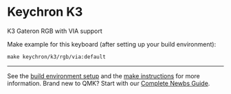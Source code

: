 # Keychron K3

K3 Gateron RGB with VIA support

Make example for this keyboard (after setting up your build environment):

    make keychron/k3/rgb/via:default
    
* * *

See the [build environment setup](https://docs.qmk.fm/#/getting_started_build_tools) and the [make instructions](https://docs.qmk.fm/#/getting_started_make_guide) for more information. Brand new to QMK? Start with our [Complete Newbs Guide](https://docs.qmk.fm/#/newbs).
